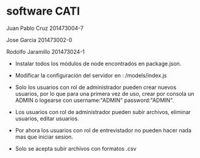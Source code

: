 # software CATI

Juan Pablo Cruz   201473004-7

Jose Garcia       201473002-0

Rodolfo Jaramillo 201473024-1


* Instalar todos los módulos de node encontrados en package.json.

* Modificar la configuración del servidor en : /models/index.js

* Solo los usuarios con rol de administrador pueden crear nuevos usuarios, por lo que para una primera vez de uso, crear por consola un ADMIN o logearse con username:"ADMIN" password:"ADMIN".

* Los usuarios con rol de administrador pueden subir archivos, eliminar usuarios, editar usuarios.

* Por ahora los usuarios con rol de entrevistador no pueden hacer nada mas que iniciar sesion.

* Solo se acepta subir archivos con formatos .csv
